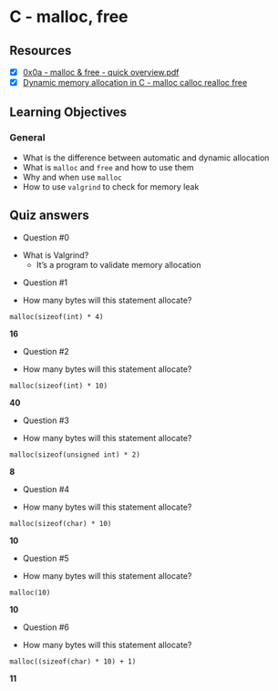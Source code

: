 # C - malloc, free
## Resources
- [x] [0x0a - malloc & free - quick overview.pdf](https://s3.eu-west-3.amazonaws.com/hbtn.intranet/uploads/misc/2021/1/a094c90e7f466bbeaa49cb24c8f04e7f27aaad41.pdf?X-Amz-Algorithm=AWS4-HMAC-SHA256&X-Amz-Credential=AKIA4MYA5JM5DUTZGMZG%2F20230315%2Feu-west-3%2Fs3%2Faws4_request&X-Amz-Date=20230315T005402Z&X-Amz-Expires=86400&X-Amz-SignedHeaders=host&X-Amz-Signature=c52890dfc2a61f64f21d230592589fa8c648d6f9da9dda4275b4979143407992)
- [x] [Dynamic memory allocation in C - malloc calloc realloc free](https://www.youtube.com/watch?v=xDVC3wKjS64&ab_channel=mycodeschool)
## Learning Objectives
### General
* What is the difference between automatic and dynamic allocation
* What is ``malloc`` and ``free`` and how to use them
* Why and when use ``malloc``
* How to use ``valgrind`` to check for memory leak
## Quiz answers
* Question #0
- What is Valgrind?
	- It’s a program to validate memory allocation
* Question #1
- How many bytes will this statement allocate? 
```
malloc(sizeof(int) * 4)
```
**16**
* Question #2
- How many bytes will this statement allocate?
```
malloc(sizeof(int) * 10)
```
**40**
* Question #3
- How many bytes will this statement allocate?
```
malloc(sizeof(unsigned int) * 2)
```
**8**
* Question #4
- How many bytes will this statement allocate?
```
malloc(sizeof(char) * 10)
```
**10**
* Question #5
- How many bytes will this statement allocate?
```
malloc(10)
```
**10**
* Question #6
- How many bytes will this statement allocate?
```
malloc((sizeof(char) * 10) + 1)
```
**11**
